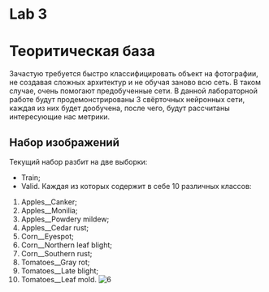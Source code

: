 # Lab 3
# Теоритическая база
Зачастую требуется быстро классифицировать объект на фотографии, не создавая сложных архитектур и не обучая заново всю сеть. В таком случае, очень помогают предобученные сети. 
В данной лабораторной работе будут продемонстрированы 3 свёрточных нейронных сети, каждая из них будет дообучена, после чего, будут рассчитаны интересующие нас метрики.
## Набор изображений
Текущий набор разбит на две выборки:
 * Train;
 * Valid.
Каждая из которых содержит в себе 10 различных классов:
1. Apples__Canker;
2. Apples__Monilia;
3. Apples__Powdery mildew;
4. Apples__Сedar rust;
5. Corn__Eyespot;
6. Corn__Northern leaf blight;
7. Corn__Southern rust;
8. Tomatoes__Gray rot;
9. Tomatoes__Late blight;
10. Tomatoes__Leaf mold.
![6](https://user-images.githubusercontent.com/82668230/205057629-c4a4c0f1-af1b-4e70-b334-0a6184a42a20.jpg)

